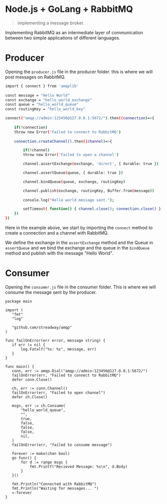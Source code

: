 # Node.js + GoLang + RabbitMQ
> implementing a message broker.

Implementing RabbitMQ as an intermediate layer of communication between two simple applications of different languages.

# Producer

Opening the `producer.js` file in the producer folder. this is where we will post messages on RabbitMQ.

```sh
import { connect } from 'amqplib'  
    
const message = "Hello World"
const exchange = "hello_world_exchange"
const queue = "hello_world_queue"
const routingKey = "hello_world_key"

connect("amqp://admin:123456@127.0.0.1:5672/").then((connection)=>{
    
    if(!connection)
    throw new Error('Failed to connect to RabbitMQ')
    
    connection.createChannel().then((channel)=>{

        if(!channel)
        throw new Error('Failed to open a channel')

        channel.assertExchange(exchange, 'direct', { durable: true })

        channel.assertQueue(queue, { durable: true })

        channel.bindQueue(queue, exchange, routingKey)

        channel.publish(exchange, routingKey, Buffer.from(message)) 
        
        console.log("Hello world message sent.");

        setTimeout( function() { channel.close(); connection.close() }, 500 );
    })
})
``` 

Here in the example above, we start by importing the `connect` method to create a connection and a channel with RabbitMQ.

We define the exchange in the `assertExchange` method and the Queue in `assertQueue` and we bind the exchange and the queue in the `bindQueue` method and publish with the message "Hello World".


# Consumer
 Opening the `consumer.js` file in the consumer folder. This is where we will consume the message sent by the producer.
 
 ```
 package main

import (
	"fmt"
	"log"

	"github.com/streadway/amqp"
)

func failOnError(err error, message string) {
	if err != nil {
		log.Fatalf("%s: %s", message, err)
	}
}

func main() {
	conn, err := amqp.Dial("amqp://admin:123456@127.0.0.1:5672/")
	failOnError(err, "Failed to connect to RabbitMQ")
	defer conn.Close()

	ch, err := conn.Channel()
	failOnError(err, "Failed to open channel")
	defer ch.Close()

	msgs, err := ch.Consume(
		"hello_world_queue",
		"",
		true,
		false,
		false,
		false,
		nil,
	)
	failOnError(err, "failed to consume message")

	forever := make(chan bool)
	go func() {
		for d := range msgs {
			fmt.Printf("Recieved Message: %s\n", d.Body)
		}
	}()

	fmt.Println("Connected with RabbitMQ")
	fmt.Println("Waiting for messages... ")
	<-forever
}
```
